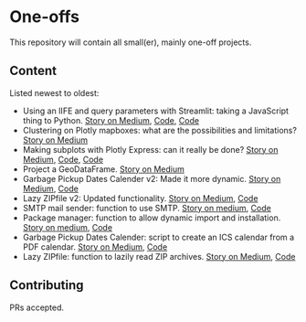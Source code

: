 # One-offs

This repository will contain all small(er), mainly one-off projects.

## Content
Listed newest to oldest:
* Using an IIFE and query parameters with Streamlit: taking a JavaScript thing to Python. [Story on Medium](https://medium.com/pythoneers/using-an-iife-and-query-parameters-with-streamlit-taking-a-popular-thing-from-javascript-and-look-f82f50a40070), [Code](https://github.com/UnicornOnAzur/one_offs/blob/main/iife.py), [Code](https://github.com/UnicornOnAzur/one_offs/blob/main/iife.js)
* Clustering on Plotly mapboxes: what are the possibilities and limitations? [Story on Medium](https://medium.com/top-python-libraries/clustering-on-plotly-mapboxes-what-are-the-possibilities-and-limitations-8264c9aa6843)
* Making subplots with Plotly Express: can it really be done? [Story on Medium](https://medium.com/top-python-libraries/making-subplots-with-plotly-express-can-it-really-be-done-d29d4149294d), [Code](https://github.com/UnicornOnAzur/one_offs/blob/main/px_subplots.py), [Code](https://github.com/UnicornOnAzur/one_offs/blob/main/px_subplots_article.py)
* Project a GeoDataFrame. [Story on Medium](https://medium.com/top-python-libraries/how-to-correctly-project-a-geodataframe-05b059b8a7e6)
* Garbage Pickup Dates Calender v2: Made it more dynamic. [Story on Medium](https://medium.com/@unicornonazur/garbage-in-icalendar-out-revisited-will-it-work-for-next-year-2fd85b3355df), [Code](https://github.com/UnicornOnAzur/one_offs/blob/main/garbage_calendar_v2.py)
* Lazy ZIPfile v2: Updated functionality. [Story on Medium](https://medium.com/pythoneers/unlazy-lazy-zipfile-2142f278b6b4), [Code](https://github.com/UnicornOnAzur/one_offs/blob/main/lazy_zipfile_v2.py)
* SMTP mail sender: function to use SMTP. [Story on medium](https://medium.com/pythoneers/its-just-as-easy-as-sending-an-email-61a854981262), [Code](https://github.com/UnicornOnAzur/one_offs/blob/main/smtp_mail.py)
* Package manager: function to allow dynamic import and installation. [Story on medium](https://medium.com/pythoneers/of-the-utmost-import-ance-providing-flexible-import-and-installation-for-python-d7709030d7fc), [Code](https://github.com/UnicornOnAzur/one_offs/blob/main/package_manager.py)
* Garbage Pickup Dates Calender: script to create an ICS calendar from a PDF calendar. [Story on Medium](https://medium.com/pythoneers/garbage-in-icalendar-out-69-reasons-not-to-do-it-manually-9eddb1dd04c1), [Code](https://github.com/UnicornOnAzur/one_offs/blob/main/garbage_calendar.py)
* Lazy ZIPfile: function to lazily read ZIP archives. [Story on Medium](https://medium.com/pythoneers/lazip-using-lazy-evaluation-to-read-zip-archives-in-memory-64c0a0fb115a), [Code](https://github.com/UnicornOnAzur/one_offs/blob/main/lazy_zipfile.py)

## Contributing

PRs accepted.
